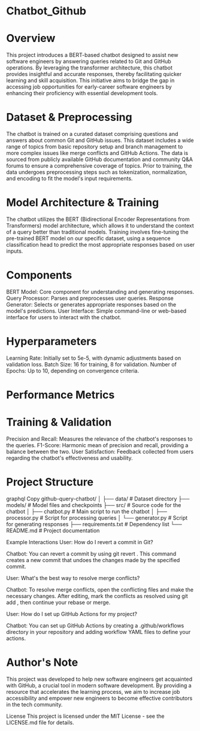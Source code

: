 # Chatbot_Github

# Overview
This project introduces a BERT-based chatbot designed to assist new software engineers by answering queries related to Git and GitHub operations. By leveraging the transformer architecture, this chatbot provides insightful and accurate responses, thereby facilitating quicker learning and skill acquisition. This initiative aims to bridge the gap in accessing job opportunities for early-career software engineers by enhancing their proficiency with essential development tools.

# Dataset & Preprocessing
The chatbot is trained on a curated dataset comprising questions and answers about common Git and GitHub issues. This dataset includes a wide range of topics from basic repository setup and branch management to more complex issues like merge conflicts and GitHub Actions. The data is sourced from publicly available GitHub documentation and community Q&A forums to ensure a comprehensive coverage of topics. Prior to training, the data undergoes preprocessing steps such as tokenization, normalization, and encoding to fit the model's input requirements.

# Model Architecture & Training
The chatbot utilizes the BERT (Bidirectional Encoder Representations from Transformers) model architecture, which allows it to understand the context of a query better than traditional models. Training involves fine-tuning the pre-trained BERT model on our specific dataset, using a sequence classification head to predict the most appropriate responses based on user inputs.

# Components
BERT Model: Core component for understanding and generating responses.
Query Processor: Parses and preprocesses user queries.
Response Generator: Selects or generates appropriate responses based on the model's predictions.
User Interface: Simple command-line or web-based interface for users to interact with the chatbot.

# Hyperparameters
Learning Rate: Initially set to 5e-5, with dynamic adjustments based on validation loss.
Batch Size: 16 for training, 8 for validation.
Number of Epochs: Up to 10, depending on convergence criteria.

# Performance Metrics
  # Training & Validation
Precision and Recall: Measures the relevance of the chatbot's responses to the queries.
F1-Score: Harmonic mean of precision and recall, providing a balance between the two.
User Satisfaction: Feedback collected from users regarding the chatbot's effectiveness and usability.

# Project Structure
graphql
Copy
github-query-chatbot/
│
├── data/                   # Dataset directory
├── models/                 # Model files and checkpoints
├── src/                    # Source code for the chatbot
│   ├── chatbot.py          # Main script to run the chatbot
│   ├── processor.py        # Script for processing queries
│   └── generator.py        # Script for generating responses
├── requirements.txt        # Dependency list
└── README.md               # Project documentation

Example Interactions
User: How do I revert a commit in Git?

Chatbot: You can revert a commit by using git revert <commit-hash>. This command creates a new commit that undoes the changes made by the specified commit.

User: What's the best way to resolve merge conflicts?

Chatbot: To resolve merge conflicts, open the conflicting files and make the necessary changes. After editing, mark the conflicts as resolved using git add <file-name>, then continue your rebase or merge.

User: How do I set up GitHub Actions for my project?

Chatbot: You can set up GitHub Actions by creating a .github/workflows directory in your repository and adding workflow YAML files to define your actions.

# Author's Note
This project was developed to help new software engineers get acquainted with GitHub, a crucial tool in modern software development. By providing a resource that accelerates the learning process, we aim to increase job accessibility and empower new engineers to become effective contributors in the tech community.


License
This project is licensed under the MIT License - see the LICENSE.md file for details.
